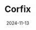 ---  
layout: startup_page  
title: "Corfix"  
id: "corfix.com"  
permalink: "/corfixcorfix.com11132024/"  
website: "https://www.corfix.com"  
funding_round: "Series A"  
funding_amount: ""  
investors: "Reformation Partners"  
about: "Corfix provides all-in-one construction management software designed for ease of use by construction workers. Its modular platform helps companies manage safety, compliance, timekeeping, and scheduling, integrating with tools like Procore and Acumatica. The software aims to modernize construction project management through worker-focused technology."  
markets: "Construction Technology, Software"  
hq: "Ottawa, Ontario, Canada"  
founded_year: "2018"  
linkedin: "https://ca.linkedin.com/company/corfixofficial"  
twitter: "https://twitter.com/corfixonline"  
instagram: ""  
facebook: "https://www.facebook.com/corfixonline/"  
crunchbase: "https://www.crunchbase.com/organization/corfix"  
pitchbook: "https://pitchbook.com/profiles/company/518394-34"  

date_display: "13-Nov-2024"  
date: "2024-11-13"

# SEO Optimization  
meta_title: "Corfix - Series A"  
meta_description: "Corfix, Corfix provides all-in-one construction management software designed for ease of use by construction workers. Its modular platform helps companies man..."  
meta_keywords: "Corfix, Construction Technology, Software, Series A funding"  
canonical_url: "https://startup.projectstartups.com/corfixcorfix.com11132024/"  
---
